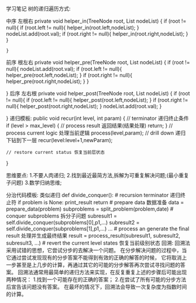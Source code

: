 学习笔记
树的递归遍历方式:


中序 左根右
 private void helper_in(TreeNode root, List<Integer> nodeList) {
        if (root != null){
            if (root.left != null){
                helper_in(root.left,nodeList);
            }
            nodeList.add(root.val);
            if (root.right != null){
                helper_in(root.right,nodeList);
            }
        }

    }
 前序 根左右
 private void helper_pre(TreeNode root, List<Integer> nodeList) {
        if (root != null){
            nodeList.add(root.val);
            if (root.left != null){
                helper_pre(root.left,nodeList);
            }
            if (root.right != null){
                helper_pre(root.right,nodeList);
            }
        }

 }
 后序 左右根
  private void helper_post(TreeNode root, List<Integer> nodeList) {
         if (root != null){
             if (root.left != null){
                 helper_post(root.left,nodeList);
             }
             if (root.right != null){
                 helper_post(root.right,nodeList);
             }
             nodeList.add(root.val);
         }
 
 }
 递归模板:
 public void recur(int level, int param) {
    // terminator 递归终止条件
    if (level > max_level) {
        // process result 返回结果(结果处理)
        return;
    }
    // process current logic 处理当前逻辑
    process(level,param);
    // drill down 递归下钻到下一层
    recur(level:level+1,newParam); 
    
    // restore current status 恢复当前层状态
 }
 
 思维要点:
 1.不要人肉递归;
 2.找到最近最简方法,拆解为可重复解决问题;(最小重复子问题)
 3.数学归纳思维;
 
 分治代码模板: 类似递归
 def divide_conquer():
    # recursion terminator  递归终止符
    if problem is None:
        print_result
        return
    # prepare data          数据准备
    data = prepare_data(problem)
    subproblems = split_problem(problem,date)
    # conquer subproblems   拆分子问题
    subresult1 = self.divide_conquer(subproblems[0],p1,...)
    subresult2 = self.divide_conquer(subproblems[1],p1,...)
    ...
    # process an generate the final result  处理并生成最终结果
    result = process_result(subresult1, subresult2, subresult3, ...) 
    # revert the current level states  恢复当前级别状态
  回溯:
  回溯法采用试错的思想，它尝试分步的去解决一个问题。
  在分步解决问题的过程中，当它通过尝试发现现有的分步答案不能得到有效的正确的解答的时候，
  它将取消上一步甚至是上几步的计算，再通过其它的可能的分步解答再次尝试寻找问题的答案。
  回溯法通常用最简单的递归方法来实现，在反复重复上述的步骤后可能出现两种情况：
   1.找到一个可能存在的正确的答案；
   2.在尝试了所有可能的分步方法后宣告该问题没有答案。 
   在最坏的情况下，回溯法会导致一次复杂度为指数时间的计算。
